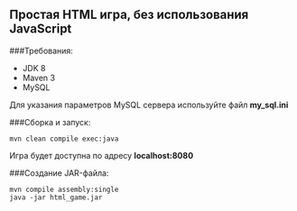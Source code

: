 ## Простая HTML игра, без использования JavaScript

###Требования:  
* JDK 8
* Maven 3
* MySQL

Для указания параметров MySQL сервера используйте файл **my_sql.ini** 

###Сборка и запуск:
```
mvn clean compile exec:java
```
Игра будет доступна по адресу **localhost:8080**

###Создание JAR-файла:

```
mvn compile assembly:single
java -jar html_game.jar
```